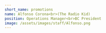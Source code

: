 ```yaml
---
short_name: promotions
name: Alfonso Corona<br>(The Radio Kid)
position: Operations Manager<br>BC President
image: /assets/images/staff/Alfonso.png
---
```

